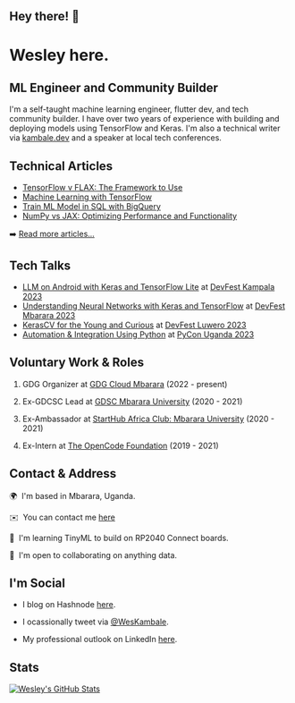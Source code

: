 ## Hey there! 👋

Wesley here.
==================================

ML Engineer and Community Builder
--------------------
I'm a self-taught machine learning engineer, flutter dev, and tech community builder. I have over two years of experience with building and deploying models using TensorFlow and Keras. I'm also  a technical writer via [kambale.dev](https://kambale.dev/) and a speaker at local tech conferences.

## Technical Articles
- [TensorFlow v FLAX: The Framework to Use](https://kambale.dev/tensorflow-v-flax)
- [Machine Learning with TensorFlow](https://kambale.dev/machine-learning-with-tensorflow)
- [Train ML Model in SQL with BigQuery](https://kambale.dev/ml-in-sql)
- [NumPy vs JAX: Optimizing Performance and Functionality](https://kambale.dev/numpy-vs-jax)

➡️ [Read more articles...](https://kambale.dev)

## Tech Talks

* [LLM on Android with Keras and TensorFlow Lite](https://sessionize.com/s/kambale/llm-on-android-with-keras-and-tensorflow-lite/81393) at [DevFest Kampala 2023](https://gdg.community.dev/events/details/google-gdg-cloud-kampala-presents-devfest-kampala-2023/)
* [Understanding Neural Networks with Keras and TensorFlow](https://sessionize.com/s/kambale/understanding-neural-networks-with-keras-and-tenso/81153) at [DevFest Mbarara 2023](https://gdg.community.dev/events/details/google-gdg-cloud-mbarara-presents-devfest-mbarara-2023/) 
* [KerasCV for the Young and Curious](https://sessionize.com/s/kambale/kerascv-for-the-young-and-curious/79902) at [DevFest Luwero 2023](https://gdg.community.dev/events/details/google-gdg-luwero-presents-devfest-luwero-2023/)
* [Automation & Integration Using Python](https://sessionize.com/s/kambale/automation-integration-using-python/77714) at [PyCon Uganda 2023](https://ug.pycon.org/speakers/Wesley%20Kambale)

## Voluntary Work & Roles

1. GDG Organizer at [GDG Cloud Mbarara](https://gdg.community.dev/gdg-cloud-mbarara/) (2022 - present)

2. Ex-GDCSC Lead at [GDSC Mbarara University](https://gdsc.community.dev/mbarara-university-of-science-and-technology/) (2020 - 2021)

3. Ex-Ambassador at [StartHub Africa Club: Mbarara University](https://starthubafrica.org/clubs/) (2020 - 2021)

4. Ex-Intern at [The OpenCode Foundation](https://www.theopencode.org/team/wesley-kambale/) (2019 - 2021)

## Contact & Address

🌍  I'm based in Mbarara, Uganda.

✉️  You can contact me [here](mailto:spartanwk@gmail.com)

🧠  I'm learning TinyML to build on RP2040 Connect boards.

🤝  I'm open to collaborating on anything data.

## I'm Social

- I blog on Hashnode [here](https://kambale.dev).

- I ocassionally tweet via [@WesKambale](https://twitter.com/WesKambale).

- My professional outlook on LinkedIn [here](https://www.linkedin.com/in/weskambale).

## Stats
[![Wesley's GitHub Stats](https://github-readme-stats.vercel.app/api?username=wkambale)](https://github.com/anuraghazra/github-readme-stats)

